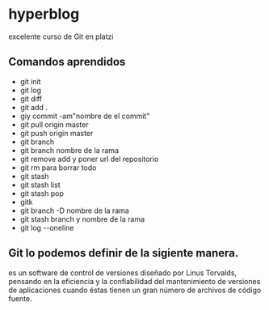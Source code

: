 # hyperblog
excelente curso de Git en platzi 

## Comandos aprendidos 
* git init
* git log 
* git diff
* git add .
* giy commit -am"nombre de el commit"
* git pull origin master 
* git push origin master 
* git branch 
* git branch nombre de la rama 
* git remove add y poner url del repositorio
* git rm para borrar todo
* git stash 
* git stash list 
* git stash pop
* gitk
* git branch -D nombre de la rama
* git stash branch y nombre de la rama
* git log --oneline
## Git lo podemos definir de la sigiente manera.
es un software de control de versiones diseñado por Linus Torvalds, pensando en la eficiencia y la confiabilidad del mantenimiento de versiones de aplicaciones cuando éstas tienen un gran número de archivos de código fuente.

